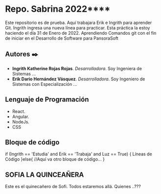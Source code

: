 # Repo. Sabrina 2022****

Este repositorio es de prueba. Aquí trabajara Erik e Ingrith para aprender Git.
Ingrith ingresa una nueva línea para practicar. Esta práctica la estoy haciendo el día 31 de Enero de 2022.
Aprendiendo Comandos git con el fin de iniciar en el Desarrollo de Software para PansoraSoft

## Autores ✒️

* **Ingrith Katherine Rojas Rojas**. *Desarrolladora*. Soy Ingeniera de Sistemas ...
* **Erik Dario Hernández Vásquez**. *Desarrolladora*. Soy Ingeniero de Sistemas con Especialización ...

## Lenguaje de Programación
* React.
* Angular.
* NodeJs.
* CSS

## Bloque de código


if (Ingrith == 'Estudia' and Erik == 'Trabaja' and Luz == True) {
    Líneas de Código
}else{
    //Aquí va otro bloque de código...
}
## SOFIA LA QUINCEAÑERA

Este es el quinecañero de Sofi. Todos estaremos allá. Quienes ..???
